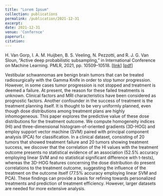 ```yaml
---
title: "Lorem Ipsum"
collection: publications
permalink: /publication/2021-12-31
excerpt:
date: 2021-12-31
venue: 'Confernce'
paperurl: 
citation: 
---
```


H. Van Gorp, I. A. M. Huijben, B. S. Veeling, N. Pezzotti, and R. J. G. Van Sloun, “Active deep probabilistic subsampling,” in International Conference on Machine Learning.
PMLR, 2021, pp. 10509–10518.
\[[link](http://proceedings.mlr.press/v139/van-gorp21a.html)\]
\[[pdf](http://hansvangorp.github.io/files/2021-07-01.pdf)\]

Vestibular schwannomas are benign brain tumors that can be treated radiosurgically with the Gamma Knife in order to stop tumor progression. However, in some cases tumor progression is not stopped and treatment is deemed a failure. At present, the reason for these failed treatments is unknown. Clinical factors and MRI characteristics have been considered as prognostic factors. Another confounder in the success of treatment is the treatment planning itself. It is thought to be very uniformly planned, even though dose distributions among treatment plans are highly inhomogeneous. This paper explores the predictive value of these dose distributions for the treatment outcome. We compute homogeneity indices (HI) and three-dimensional histogram-of-oriented gradients (3D-HOG) and employ support vector machine (SVM) paired with principal component analysis (PCA) for classification. In a clinical dataset, consisting of 20 tumors that showed treatment failure and 20 tumors showing treatment success, we discover that the correlation of the HI values with the treatment outcome presents no statistical evidence of an association (52.5% accuracy employing linear SVM and no statistical significant difference with t-tests), whereas the 3D-HOG features concerning the dose distribution do present correlations to the treatment outcome, suggesting the influence of the treatment on the outcome itself (77.5% accuracy employing linear SVM and PCA). These findings can provide a basis for refining towards personalized treatments and prediction of treatment efficiency. However, larger datasets are needed for more extensive analysis.